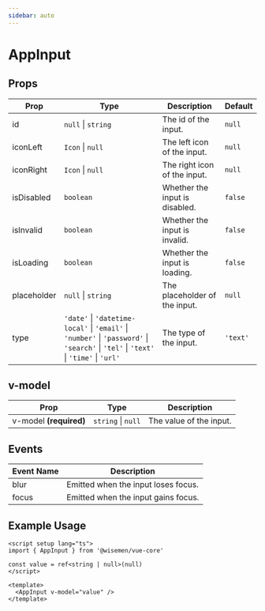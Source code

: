 ```yaml
---
sidebar: auto
---
```


# AppInput
<script setup>
import AppInputPlayground from './AppInputPlayground.vue'
</script>

<AppInputPlayground />


## Props

| Prop        | Type                                                                                     | Description                                       | Default     |
|-------------|------------------------------------------------------------------------------------------|---------------------------------------------------|-------------|
| id          | `null` \| `string`                                                                       | The id of the input.                              | `null`      |
| iconLeft    | `Icon` \| `null`                                                                         | The left icon of the input.                       | `null`      |
| iconRight   | `Icon` \| `null`                                                                         | The right icon of the input.                      | `null`      |
| isDisabled  | `boolean`                                                                                | Whether the input is disabled.                    | `false`     |
| isInvalid   | `boolean`                                                                                | Whether the input is invalid.                     | `false`     |
| isLoading   | `boolean`                                                                                | Whether the input is loading.                     | `false`     |
| placeholder | `null` \| `string`                                                                       | The placeholder of the input.                     | `null`      |
| type        | `'date'` \| `'datetime-local'` \| `'email'` \| `'number'` \| `'password'` \| `'search'` \| `'tel'` \| `'text'` \| `'time'` \| `'url'` | The type of the input.               | `'text'`    |

## v-model

| Prop     | Type                 | Description  |
|----------|----------------------|--------------|
| v-model **(required)**  | `string` \| `null`  | The value of the input.        |

## Events

| Event Name  | Description                                          |
|-------------|------------------------------------------------------|
| blur        | Emitted when the input loses focus.                  |
| focus       | Emitted when the input gains focus.                  |

## Example Usage

```vue
<script setup lang="ts">
import { AppInput } from '@wisemen/vue-core'

const value = ref<string | null>(null)
</script>
  
<template>
  <AppInput v-model="value" />
</template>
